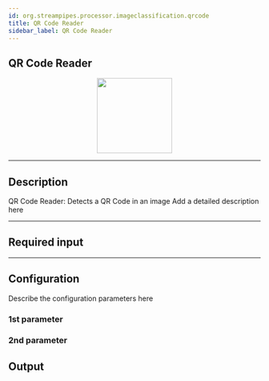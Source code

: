 ```yaml
---
id: org.streampipes.processor.imageclassification.qrcode
title: QR Code Reader
sidebar_label: QR Code Reader
---
```


## QR Code Reader

<p align="center"> 
    <img src="/img/pipeline-elements/org.streampipes.processor.imageclassification.qrcode/icon.png" width="150px;"/>
</p>

***

## Description

QR Code Reader: Detects a QR Code in an image
Add a detailed description here

***

## Required input


***

## Configuration

Describe the configuration parameters here

### 1st parameter


### 2nd parameter

## Output